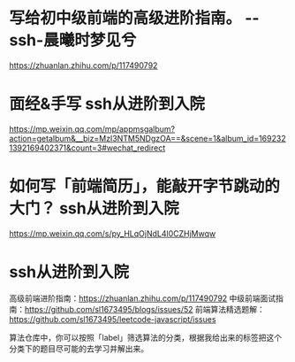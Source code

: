 # 写给初中级前端的高级进阶指南。 -- ssh-晨曦时梦见兮
https://zhuanlan.zhihu.com/p/117490792

# 面经&手写 ssh从进阶到入院
https://mp.weixin.qq.com/mp/appmsgalbum?action=getalbum&__biz=MzI3NTM5NDgzOA==&scene=1&album_id=1692321392169402371&count=3#wechat_redirect

# 如何写「前端简历」，能敲开字节跳动的大门？ ssh从进阶到入院
https://mp.weixin.qq.com/s/py_HLqOjNdL4l0CZHjMwqw

# ssh从进阶到入院
高级前端进阶指南：https://zhuanlan.zhihu.com/p/117490792
中级前端面试指南：https://github.com/sl1673495/blogs/issues/52
前端算法精选题解：https://github.com/sl1673495/leetcode-javascript/issues

算法仓库中，你可以按照「label」筛选算法的分类，根据我给出来的标签把这个分类下的题目尽可能的去学习并解出来。